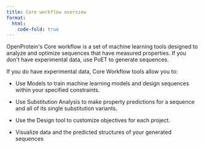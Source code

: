 ```yaml
---
title: Core workflow overview
format:
  html:
    code-fold: true
---
```


OpenProtein's Core workflow is a set of machine learning tools designed to analyze and optimize sequences that have measured properties. If you don't have experimental data, use PoET to generate sequences.

If you do have experimental data, Core Workflow tools allow you to:

- Use Models to train machine learning models and design sequences within your specified constraints.

- Use Substitution Analysis to make property predictions for a sequence and all of its single substitution variants.
- Use the Design tool to customize objectives for each project.
- Visualize data and the predicted structures of your generated sequences